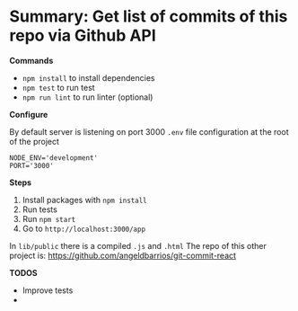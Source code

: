 # Summary: Get list of commits of this repo via Github API


**Commands**

- `npm install` to install dependencies
- `npm test` to run test
- `npm run lint` to run linter (optional)

**Configure**

By default server is listening on port 3000
`.env` file configuration at the root of the project

```
NODE_ENV='development'
PORT='3000'
```

**Steps**

1.  Install packages with `npm install`
2.  Run tests
3.  Run  `npm start`
4.  Go to `http://localhost:3000/app`


In `lib/public` there is a compiled `.js` and `.html`
The repo of this other project is: https://github.com/angeldbarrios/git-commit-react


**TODOS**
- Improve tests
- 
